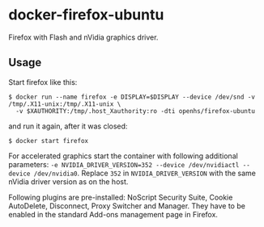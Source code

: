 # docker-firefox-ubuntu

Firefox with Flash and nVidia graphics driver.



## Usage

Start firefox like this:

    $ docker run --name firefox -e DISPLAY=$DISPLAY --device /dev/snd -v /tmp/.X11-unix:/tmp/.X11-unix \
      -v $XAUTHORITY:/tmp/.host_Xauthority:ro -dti openhs/firefox-ubuntu

and run it again, after it was closed:

    $ docker start firefox

For accelerated graphics start the container with following additional parameters: `-e NVIDIA_DRIVER_VERSION=352
--device /dev/nvidiactl --device /dev/nvidia0`.  Replace `352` in `NVIDIA_DRIVER_VERSION` with the same nVidia driver
version as on the host.

Following plugins are pre-installed: NoScript Security Suite, Cookie AutoDelete, Disconnect, Proxy Switcher and
Manager.  They have to be enabled in the standard Add-ons management page in Firefox.
